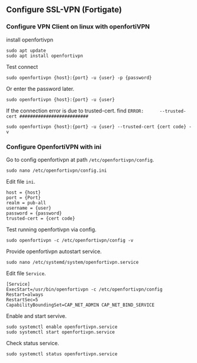 ## Configure SSL-VPN (Fortigate)
### Configure VPN Client on linux with openfortiVPN
install openfortivpn
```base
sudo apt update
sudo apt install openfortivpn
```

Test connect 
```base
sudo openfortivpn {host}:{port} -u {user} -p {password}
```
Or enter the password later.
```base
sudo openfortivpn {host}:{port} -u {user}
```

If the connection error is due to trusted-cert.
find `ERROR:      --trusted-cert ##########################`
```base
sudo openfortivpn {host}:{port} -u {user} --trusted-cert {cert code} -v
```

### Configure OpenfortiVPN with ini
Go to config openfortivpn at path `/etc/openfortivpn/config`.
```base
sudo nano /etc/openfortivpn/config.ini
```
Edit file `ini`.
```base
host = {host}
port = {Port}
realm = pub-all
username = {user}
password = {password}
trusted-cert = {cert code}
```

Test running openfortivpn via config.
```base
sudo openfortivpn -c /etc/openfortivpn/config -v
```

Provide openfortivpn autostart service.
```base
sudo nano /etc/systemd/system/openfortivpn.service
```

Edit file `Service`.
```base
[Service]
ExecStart=/usr/bin/openfortivpn -c /etc/openfortivpn/config
Restart=always
RestartSec=5
CapabilityBoundingSet=CAP_NET_ADMIN CAP_NET_BIND_SERVICE
```

Enable and start servive.
```base
sudo systemctl enable openfortivpn.service
sudo systemctl start openfortivpn.service
```
Check status service.
```base
sudo systemctl status openfortivpn.service
```

